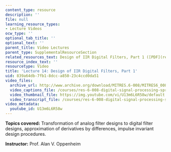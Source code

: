 ```yaml
---
content_type: resource
description: ''
file: null
learning_resource_types:
- Lecture Videos
ocw_type: ''
optional_tab_title: ''
optional_text: ''
parent_title: Video Lectures
parent_type: SupplementalResourceSection
related_resources_text: Design of IIR Digital Filters, Part 1 ([PDF](resources/mitres_6_008s11_lec14-1))
resource_index_text: ''
resourcetype: Video
title: 'Lecture 14: Design of IIR Digital Filters, Part 1'
uid: 839a64db-7fb1-8dcc-a850-23c4ccd0da51
video_files:
  archive_url: http://www.archive.org/download/MITRES.6-008/MITRES6_008_lec14_300k.mp4
  video_captions_file: /courses/res-6-008-digital-signal-processing-spring-2011/d906ddc844fd5555bb36943b5b0e2c10_U13m6L6R58w.vtt
  video_thumbnail_file: https://img.youtube.com/vi/U13m6L6R58w/default.jpg
  video_transcript_file: /courses/res-6-008-digital-signal-processing-spring-2011/559f1c6f24fe8c551240d1dc1100ac2c_U13m6L6R58w.pdf
video_metadata:
  youtube_id: U13m6L6R58w
---
```


**Topics covered:** Transformation of analog filter designs to digital filter designs, approximation of derivatives by differences, impulse invariant design procedures.

**Instructor:** Prof. Alan V. Oppenheim